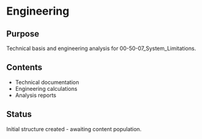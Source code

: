 # Engineering

## Purpose
Technical basis and engineering analysis for 00-50-07_System_Limitations.

## Contents
- Technical documentation
- Engineering calculations
- Analysis reports

## Status
Initial structure created - awaiting content population.
